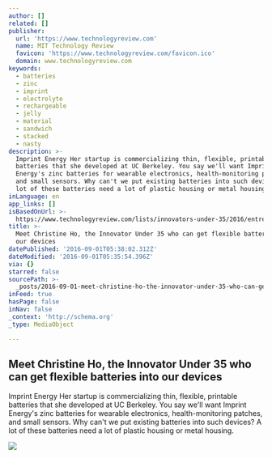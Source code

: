 ```yaml
---
author: []
related: []
publisher:
  url: 'https://www.technologyreview.com'
  name: MIT Technology Review
  favicon: 'https://www.technologyreview.com/favicon.ico'
  domain: www.technologyreview.com
keywords:
  - batteries
  - zinc
  - imprint
  - electrolyte
  - rechargeable
  - jelly
  - material
  - sandwich
  - stacked
  - nasty
description: >-
  Imprint Energy Her startup is commercializing thin, flexible, printable
  batteries that she developed at UC Berkeley. You say we'll want Imprint
  Energy's zinc batteries for wearable electronics, health-monitoring patches,
  and small sensors. Why can't we put existing batteries into such devices? A
  lot of these batteries need a lot of plastic housing or metal housing.
inLanguage: en
app_links: []
isBasedOnUrl: >-
  https://www.technologyreview.com/lists/innovators-under-35/2016/entrepreneur/christine-ho/?utm_campaign=socialflow&utm_source=facebook&utm_medium=post
title: >-
  Meet Christine Ho, the Innovator Under 35 who can get flexible batteries into
  our devices
datePublished: '2016-09-01T05:38:02.312Z'
dateModified: '2016-09-01T05:35:54.396Z'
via: {}
starred: false
sourcePath: >-
  _posts/2016-09-01-meet-christine-ho-the-innovator-under-35-who-can-get-flexib.md
inFeed: true
hasPage: false
inNav: false
_context: 'http://schema.org'
_type: MediaObject

---
```

<article style=""><h1>Meet Christine Ho, the Innovator Under 35 who can get flexible batteries into our devices</h1><p>Imprint Energy Her startup is commercializing thin, flexible, printable batteries that she developed at UC Berkeley. You say we'll want Imprint Energy's zinc batteries for wearable electronics, health-monitoring patches, and small sensors. Why can't we put existing batteries into such devices? A lot of these batteries need a lot of plastic housing or metal housing.</p><img src="https://d267cvn3rvuq91.cloudfront.net/i/images/christinex2000.jpg?sw=1180&amp;cx=0&amp;cy=165&amp;cw=1428&amp;ch=803" /></article>